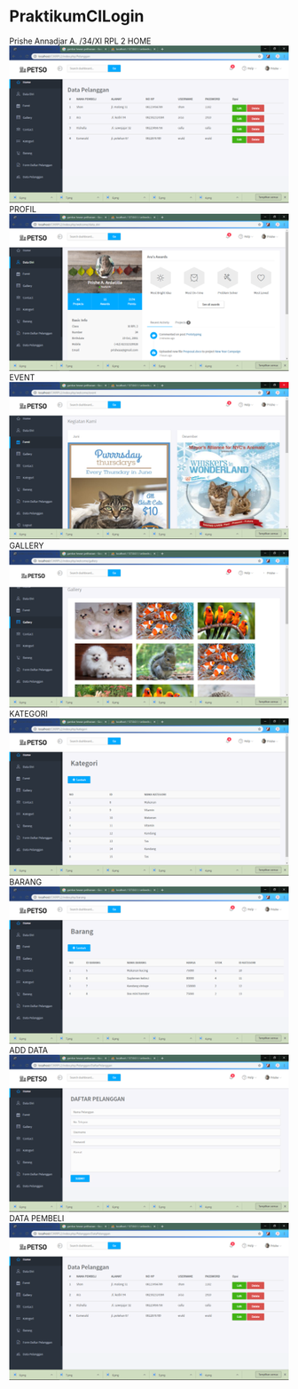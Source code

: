# PraktikumCILogin
Prishe Annadjar A. /34/XI RPL 2
HOME
![alt text](https://github.com/PrisheAA/PraktikumCILogin/blob/master/home.png?raw=true)
PROFIL
![alt text](https://github.com/PrisheAA/PraktikumCILogin/blob/master/profil.png?raw=true)
EVENT
![alt text](https://github.com/PrisheAA/PraktikumCILogin/blob/master/event.png?raw=true)
GALLERY
![alt text](https://github.com/PrisheAA/PraktikumCILogin/blob/master/gallery.png?raw=true)
KATEGORI
![alt text](https://github.com/PrisheAA/PraktikumCILogin/blob/master/kategori.png?raw=true)
BARANG
![alt text](https://github.com/PrisheAA/PraktikumCILogin/blob/master/barang.png?raw=true)
ADD DATA
![alt text](https://github.com/PrisheAA/PraktikumCILogin/blob/master/add%20data.png?raw=true)
DATA PEMBELI
![alt text](https://github.com/PrisheAA/PraktikumCILogin/blob/master/pembeli.png?raw=true)
